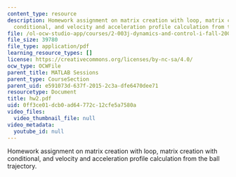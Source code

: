 ```yaml
---
content_type: resource
description: Homework assignment on matrix creation with loop, matrix creation with
  conditional, and velocity and acceleration profile calculation from the ball trajectory.
file: /ol-ocw-studio-app/courses/2-003j-dynamics-and-control-i-fall-2007/0ff3ce01dcb0ad64772c12cfe5a7580a_hw2.pdf
file_size: 39780
file_type: application/pdf
learning_resource_types: []
license: https://creativecommons.org/licenses/by-nc-sa/4.0/
ocw_type: OCWFile
parent_title: MATLAB Sessions
parent_type: CourseSection
parent_uid: e591073d-637f-2015-2c3a-dfe6470dee71
resourcetype: Document
title: hw2.pdf
uid: 0ff3ce01-dcb0-ad64-772c-12cfe5a7580a
video_files:
  video_thumbnail_file: null
video_metadata:
  youtube_id: null
---
```

Homework assignment on matrix creation with loop, matrix creation with conditional, and velocity and acceleration profile calculation from the ball trajectory.